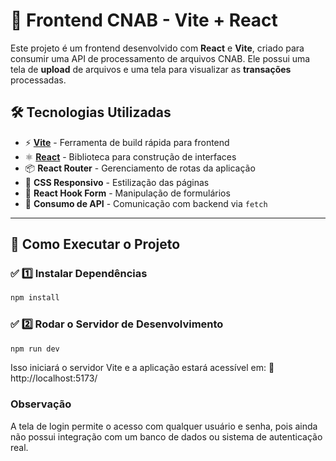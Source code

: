 # 🚀 Frontend CNAB - Vite + React

Este projeto é um frontend desenvolvido com **React** e **Vite**, criado para consumir uma API de processamento de arquivos CNAB. Ele possui uma tela de **upload** de arquivos e uma tela para visualizar as **transações** processadas.

## 🛠️ Tecnologias Utilizadas

- ⚡ **[Vite](https://vitejs.dev/)** - Ferramenta de build rápida para frontend
- ⚛️ **[React](https://react.dev/)** - Biblioteca para construção de interfaces
- 📦 **React Router** - Gerenciamento de rotas da aplicação
- 🎨 **CSS Responsivo** - Estilização das páginas
- 🔄 **React Hook Form** - Manipulação de formulários
- 🔗 **Consumo de API** - Comunicação com backend via `fetch`

---

## 🚀 Como Executar o Projeto

### ✅ 1️⃣ **Instalar Dependências**

```sh
npm install
```

### ✅ 2️⃣ Rodar o Servidor de Desenvolvimento

```sh
npm run dev
```

Isso iniciará o servidor Vite e a aplicação estará acessível em:
🔗 http://localhost:5173/

### Observação

A tela de login permite o acesso com qualquer usuário e senha, pois ainda não possui integração com um banco de dados ou sistema de autenticação real.
